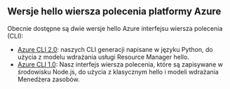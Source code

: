 ## <a name="versions-of-hello-azure-cli"></a>Wersje hello wiersza polecenia platformy Azure

Obecnie dostępne są dwie wersje hello Azure interfejsu wiersza polecenia (CLI):

* [Azure CLI 2.0](../articles/storage/common/storage-azure-cli.md): naszych CLI generacji napisane w języku Python, do użycia z modelu wdrażania usługi Resource Manager hello.
* [Azure CLI 1.0](../articles/storage/common/storage-azure-cli-nodejs.md): Nasz interfejs wiersza polecenia, które są zapisywane w środowisku Node.js, do użycia z klasycznym hello i modeli wdrażania Menedżera zasobów.

